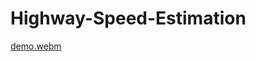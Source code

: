 # Highway-Speed-Estimation

[demo.webm](https://github.com/user-attachments/assets/20c13b92-6e94-4cd2-bfaf-658497dd2770)
